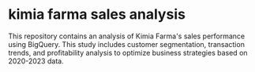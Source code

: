 # kimia farma sales analysis
This repository contains an analysis of Kimia Farma's sales performance using BigQuery. This study includes customer segmentation, transaction trends, and profitability analysis to optimize business strategies based on 2020-2023 data.
